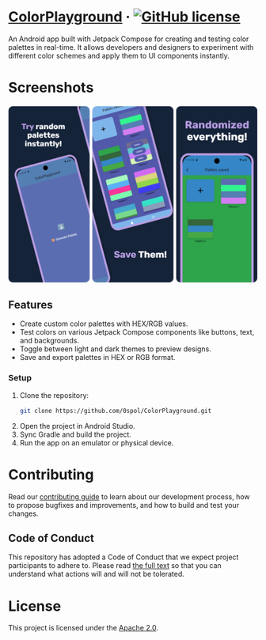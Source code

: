 # [ColorPlayground](https://github.com/0spol/colorplayground) · [![GitHub license](https://img.shields.io/badge/license-Apache%202.0-blue.svg)](https://github.com/0spol/colorplayground/blob/main/LICENSE)

An Android app built with Jetpack Compose for creating and testing color palettes in real-time.
It allows developers and designers to experiment with different color schemes and apply them to UI components instantly.

# Screenshots
![Screenshots showing the app](docs/images/screenshots.png "Screenshots showing the app")

## Features
- Create custom color palettes with HEX/RGB values.
- Test colors on various Jetpack Compose components like buttons, text, and backgrounds.
- Toggle between light and dark themes to preview designs.
- Save and export palettes in HEX or RGB format.

### Setup
1. Clone the repository:
   ```bash
   git clone https://github.com/0spol/ColorPlayground.git
   ```
2. Open the project in Android Studio.
3. Sync Gradle and build the project.
4. Run the app on an emulator or physical device.

# Contributing
Read our [contributing guide](./CONTRIBUTING.md) to learn about our development process, how to propose bugfixes and improvements, and how to build and test your changes.

## Code of Conduct
This repository has adopted a Code of Conduct that we expect project participants to adhere to. Please read [the full text](./CODE_OF_CONDUCT.md) so that you can understand what actions will and will not be tolerated.

# License
This project is licensed under the [Apache 2.0](./LICENSE.md).